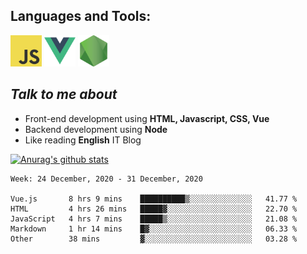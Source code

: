 ## **Languages and Tools:**      
<code><img height="50" src="https://raw.githubusercontent.com/github/explore/80688e429a7d4ef2fca1e82350fe8e3517d3494d/topics/javascript/javascript.png"></code>
<code><img height="50"  src="https://raw.githubusercontent.com/github/explore/80688e429a7d4ef2fca1e82350fe8e3517d3494d/topics/vue/vue.png"></code>
<code><img height="50"  src="https://raw.githubusercontent.com/github/explore/80688e429a7d4ef2fca1e82350fe8e3517d3494d/topics/nodejs/nodejs.png"></code>

## *Talk to me about*
- Front-end development using **HTML, Javascript, CSS, Vue**
- Backend development using **Node**
- Like reading **English** IT Blog    

[![Anurag's github stats](https://github-readme-stats.vercel.app/api?username=qdi5)](https://github.com/anuraghazra/github-readme-stats)    

<!--START_SECTION:waka-->
```text
Week: 24 December, 2020 - 31 December, 2020

Vue.js       8 hrs 9 mins    ██████████▒░░░░░░░░░░░░░░   41.77 % 
HTML         4 hrs 26 mins   █████▓░░░░░░░░░░░░░░░░░░░   22.70 % 
JavaScript   4 hrs 7 mins    █████▒░░░░░░░░░░░░░░░░░░░   21.08 % 
Markdown     1 hr 14 mins    █▓░░░░░░░░░░░░░░░░░░░░░░░   06.33 % 
Other        38 mins         ▓░░░░░░░░░░░░░░░░░░░░░░░░   03.28 % 
```
<!--END_SECTION:waka-->
